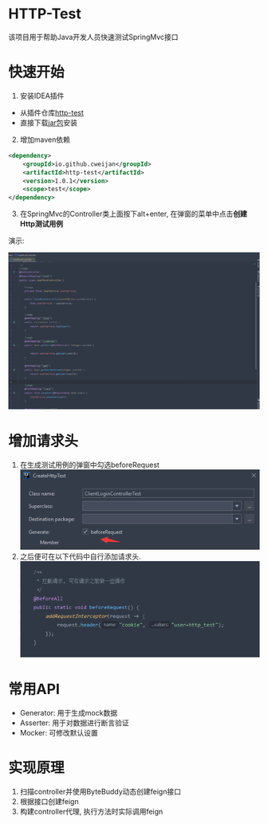 # HTTP-Test

该项目用于帮助Java开发人员快速测试SpringMvc接口

# 快速开始

1. 安装IDEA插件
- 从插件仓库[http-test](https://plugins.jetbrains.com/plugin/15375-http-test-support)
- 直接下载[jar包](https://github.com/cweijan/http-test-idea/releases/download/1.2.1/Http-Test-IDEA.jar)安装

2. 增加maven依赖
```xml
<dependency>
    <groupId>io.github.cweijan</groupId>
    <artifactId>http-test</artifactId>
    <version>1.0.1</version>
    <scope>test</scope>
</dependency>
```

3. 在SpringMvc的Controller类上面按下alt+enter, 在弹窗的菜单中点击**创建Http测试用例**

演示: 

![example](example.gif)

# 增加请求头

1. 在生成测试用例的弹窗中勾选beforeRequest
![header](header.png)
2. 之后便可在以下代码中自行添加请求头.
![beforeRequest](beforeRequest.png)


# 常用API
- Generator: 用于生成mock数据
- Asserter: 用于对数据进行断言验证
- Mocker: 可修改默认设置

# 实现原理
1. 扫描controller并使用ByteBuddy动态创建feign接口
2. 根据接口创建feign
3. 构建controller代理, 执行方法时实际调用feign
